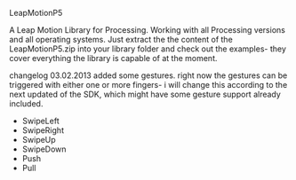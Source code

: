 LeapMotionP5

A Leap Motion Library for Processing. Working with all Processing versions and all operating systems.
Just extract the the content of the LeapMotionP5.zip into your library folder and check out the
examples- they cover everything the library is capable of at the moment.

changelog 03.02.2013
added some gestures. right now the gestures can be triggered with either one or more fingers- i will change this 
according to the next updated of the SDK, which might have some gesture support already included. 
- SwipeLeft
- SwipeRight
- SwipeUp
- SwipeDown
- Push
- Pull
